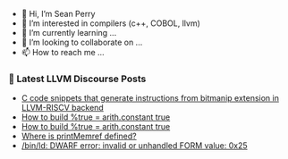 - 👋 Hi, I’m Sean Perry
- 👀 I’m interested in compilers (c++, COBOL, llvm)
- 🌱 I’m currently learning ...
- 💞️ I’m looking to collaborate on ...
- 📫 How to reach me ...

<!---
s66perry/s66perry is a ✨ special ✨ repository because its `README.md` (this file) appears on your GitHub profile.
You can click the Preview link to take a look at your changes.
--->
### 📕 Latest LLVM Discourse Posts

<!-- DISCOURSE-LLVM:START -->
- [C code snippets that generate instructions from bitmanip extension in LLVM-RISCV backend](https://discourse.llvm.org/t/c-code-snippets-that-generate-instructions-from-bitmanip-extension-in-llvm-riscv-backend/68321#post_5)
- [How to build %true = arith.constant true](https://discourse.llvm.org/t/how-to-build-true-arith-constant-true/68394#post_2)
- [How to build %true = arith.constant true](https://discourse.llvm.org/t/how-to-build-true-arith-constant-true/68394#post_1)
- [Where is printMemref defined?](https://discourse.llvm.org/t/where-is-printmemref-defined/68390#post_5)
- [/bin/ld: DWARF error: invalid or unhandled FORM value: 0x25](https://discourse.llvm.org/t/bin-ld-dwarf-error-invalid-or-unhandled-form-value-0x25/67620#post_17)
<!-- DISCOURSE-LLVM:END -->
